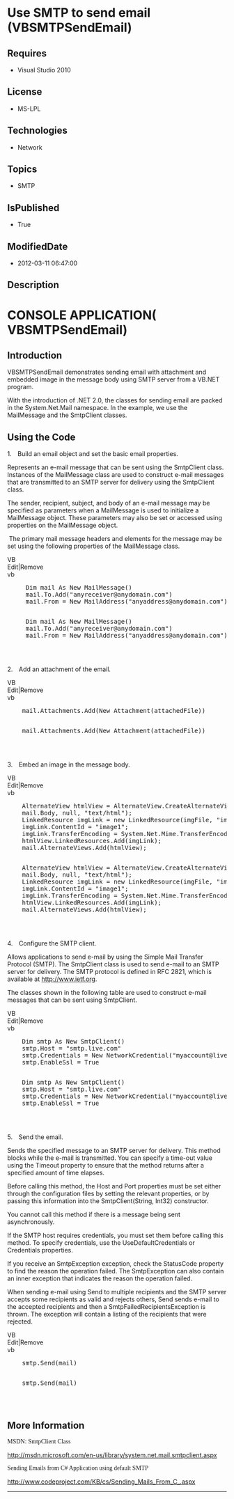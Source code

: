 # Use SMTP to send email (VBSMTPSendEmail)
## Requires
* Visual Studio 2010
## License
* MS-LPL
## Technologies
* Network
## Topics
* SMTP
## IsPublished
* True
## ModifiedDate
* 2012-03-11 06:47:00
## Description

<h1>CONSOLE <span class="GramE">APPLICATION(</span> <span class="SpellE">VBSMTPSendEmail</span>)</h1>
<h2>Introduction</h2>
<p class="MsoNormal"><span class="SpellE">VBSMTPSendEmail</span> demonstrates sending email with attachment and embedded image in the message body using SMTP server from a VB.NET program.</p>
<p class="MsoNormal">With the introduction of .NET 2.0, the classes for sending email are packed in the
<span class="SpellE">System.Net.Mail</span> namespace. In the example, we use the
<span class="SpellE">MailMessage</span> and the <span class="SpellE">SmtpClient</span> classes.</p>
<h2>Using the Code</h2>
<p class="MsoListParagraphCxSpFirst" style=""><span style=""><span style="">1.<span style="font:7.0pt &quot;Times New Roman&quot;">&nbsp;&nbsp;&nbsp;&nbsp;&nbsp;
</span></span></span>Build an email object and set the basic email properties.<span style="">
</span></p>
<p class="MsoListParagraphCxSpMiddle"><span class="GramE"><span style="">Represents an e-mail message that can be sent using the
<span class="SpellE">SmtpClient</span> class.</span></span><span style=""> Instances of the
<span class="SpellE">MailMessage</span> class are used to construct e-mail messages that are transmitted to an SMTP server for delivery using the
<span class="SpellE">SmtpClient</span> class. </span></p>
<p class="MsoListParagraphCxSpMiddle"><span style="">The sender, recipient, subject, and body of an e-mail message may be specified as parameters when a
<span class="SpellE">MailMessage</span> is used to initialize a <span class="SpellE">
MailMessage</span> object. These parameters may also be set or accessed using properties on the
<span class="SpellE">MailMessage</span> object. </span></p>
<p class="MsoListParagraphCxSpLast"><span style=""><span style="">&nbsp;</span>The primary mail message headers and elements for the message may be set using the following properties of the
<span class="SpellE">MailMessage</span> class. </span></p>
<div class="scriptcode">
<div class="pluginEditHolder" pluginCommand="mceScriptCode">
<div class="title"><span>VB</span></div>
<div class="pluginLinkHolder"><span class="pluginEditHolderLink">Edit</span>|<span class="pluginRemoveHolderLink">Remove</span>
</div>
<span class="hidden">vb</span>
<pre class="hidden">
     Dim mail As New MailMessage()
     mail.To.Add(&quot;anyreceiver@anydomain.com&quot;)
     mail.From = New MailAddress(&quot;anyaddress@anydomain.com&quot;)

</pre>
<pre id="codePreview" class="vb">
     Dim mail As New MailMessage()
     mail.To.Add(&quot;anyreceiver@anydomain.com&quot;)
     mail.From = New MailAddress(&quot;anyaddress@anydomain.com&quot;)

</pre>
</div>
</div>
<div class="endscriptcode">&nbsp;</div>
<p class="MsoListParagraph" style=""><span style=""><span style="">2.<span style="font:7.0pt &quot;Times New Roman&quot;">&nbsp;&nbsp;&nbsp;&nbsp;&nbsp;
</span></span></span>Add an attachment of the email.<span style=""> </span></p>
<div class="scriptcode">
<div class="pluginEditHolder" pluginCommand="mceScriptCode">
<div class="title"><span>VB</span></div>
<div class="pluginLinkHolder"><span class="pluginEditHolderLink">Edit</span>|<span class="pluginRemoveHolderLink">Remove</span>
</div>
<span class="hidden">vb</span>
<pre class="hidden">
    mail.Attachments.Add(New Attachment(attachedFile))

</pre>
<pre id="codePreview" class="vb">
    mail.Attachments.Add(New Attachment(attachedFile))

</pre>
</div>
</div>
<div class="endscriptcode">&nbsp;</div>
<p class="MsoNormal"><span style=""></span></p>
<p class="MsoListParagraph" style=""><span style=""><span style="">3.<span style="font:7.0pt &quot;Times New Roman&quot;">&nbsp;&nbsp;&nbsp;&nbsp;&nbsp;
</span></span></span>Embed an image in the message body.<span style=""> </span></p>
<div class="scriptcode">
<div class="pluginEditHolder" pluginCommand="mceScriptCode">
<div class="title"><span>VB</span></div>
<div class="pluginLinkHolder"><span class="pluginEditHolderLink">Edit</span>|<span class="pluginRemoveHolderLink">Remove</span>
</div>
<span class="hidden">vb</span>
<pre class="hidden">
    AlternateView htmlView = AlternateView.CreateAlternateViewFromString(
    mail.Body, null, &quot;text/html&quot;);
    LinkedResource imgLink = new LinkedResource(imgFile, &quot;image/jpg&quot;);
    imgLink.ContentId = &quot;image1&quot;;
    imgLink.TransferEncoding = System.Net.Mime.TransferEncoding.Base64;
    htmlView.LinkedResources.Add(imgLink);
    mail.AlternateViews.Add(htmlView);


</pre>
<pre id="codePreview" class="vb">
    AlternateView htmlView = AlternateView.CreateAlternateViewFromString(
    mail.Body, null, &quot;text/html&quot;);
    LinkedResource imgLink = new LinkedResource(imgFile, &quot;image/jpg&quot;);
    imgLink.ContentId = &quot;image1&quot;;
    imgLink.TransferEncoding = System.Net.Mime.TransferEncoding.Base64;
    htmlView.LinkedResources.Add(imgLink);
    mail.AlternateViews.Add(htmlView);


</pre>
</div>
</div>
<div class="endscriptcode">&nbsp;</div>
<p class="MsoListParagraphCxSpFirst" style=""><span style=""><span style="">4.<span style="font:7.0pt &quot;Times New Roman&quot;">&nbsp;&nbsp;&nbsp;&nbsp;&nbsp;
</span></span></span>Configure the SMTP client.<span style=""> </span></p>
<p class="MsoListParagraphCxSpMiddle"><span class="GramE"><span style="">Allows applications to send e-mail by using the Simple Mail Transfer Protocol (SMTP).</span></span><span style=""> The
<span class="SpellE">SmtpClient</span> class is used to send e-mail to an SMTP server for delivery. The SMTP protocol is defined in RFC 2821, which is available at
<a href="http://www.ietf.org/">http://www.ietf.org</a>. </span></p>
<p class="MsoListParagraphCxSpLast"><span style="">The classes shown in the following table are used to construct e-mail messages that can be sent using
<span class="SpellE">SmtpClient</span>. </span></p>
<div class="scriptcode">
<div class="pluginEditHolder" pluginCommand="mceScriptCode">
<div class="title"><span>VB</span></div>
<div class="pluginLinkHolder"><span class="pluginEditHolderLink">Edit</span>|<span class="pluginRemoveHolderLink">Remove</span>
</div>
<span class="hidden">vb</span>
<pre class="hidden">
    Dim smtp As New SmtpClient()
    smtp.Host = &quot;smtp.live.com&quot;
    smtp.Credentials = New NetworkCredential(&quot;myaccount@live.com&quot;, &quot;mypassword&quot;)
    smtp.EnableSsl = True

</pre>
<pre id="codePreview" class="vb">
    Dim smtp As New SmtpClient()
    smtp.Host = &quot;smtp.live.com&quot;
    smtp.Credentials = New NetworkCredential(&quot;myaccount@live.com&quot;, &quot;mypassword&quot;)
    smtp.EnableSsl = True

</pre>
</div>
</div>
<div class="endscriptcode">&nbsp;</div>
<p class="MsoListParagraphCxSpFirst" style=""><span style=""><span style="">5.<span style="font:7.0pt &quot;Times New Roman&quot;">&nbsp;&nbsp;&nbsp;&nbsp;&nbsp;
</span></span></span>Send the email.<span style=""> </span></p>
<p class="MsoListParagraphCxSpMiddle"><span class="GramE"><span style="">Sends the specified message to an SMTP server for delivery.</span></span><span style=""> This method blocks while the e-mail is transmitted. You can specify a time-out value using
 the Timeout property to ensure that the method returns after a specified amount of time elapses.
</span></p>
<p class="MsoListParagraphCxSpMiddle"><span style="">Before calling this method, the Host and Port properties must be set either through the configuration files by setting the relevant properties, or by passing this information into the
<span class="SpellE"><span class="GramE">SmtpClient</span></span><span class="GramE">(</span>String, Int32) constructor.
</span></p>
<p class="MsoListParagraphCxSpMiddle"><span style="">You cannot call this method if there is a message being sent asynchronously.
</span></p>
<p class="MsoListParagraphCxSpMiddle"><span style="">If the SMTP host requires credentials, you must set them before calling this method. To specify credentials, use the
<span class="SpellE">UseDefaultCredentials</span> or Credentials properties. </span>
</p>
<p class="MsoListParagraphCxSpMiddle"><span style="">If you receive <span class="GramE">
an</span> <span class="SpellE">SmtpException</span> exception, check the <span class="SpellE">
StatusCode</span> property to find the reason the operation failed. The <span class="SpellE">
SmtpException</span> can also contain an inner exception that indicates the reason the operation failed.
</span></p>
<p class="MsoListParagraphCxSpLast"><span style="">When sending e-mail using Send to multiple recipients and the SMTP server accepts some recipients as valid and rejects others, Send sends e-mail to the accepted recipients and then a
<span class="SpellE">SmtpFailedRecipientsException</span> is thrown. The exception will contain a listing of the recipients that were rejected.
</span></p>
<div class="scriptcode">
<div class="pluginEditHolder" pluginCommand="mceScriptCode">
<div class="title"><span>VB</span></div>
<div class="pluginLinkHolder"><span class="pluginEditHolderLink">Edit</span>|<span class="pluginRemoveHolderLink">Remove</span>
</div>
<span class="hidden">vb</span>
<pre class="hidden">
    smtp.Send(mail)

</pre>
<pre id="codePreview" class="vb">
    smtp.Send(mail)

</pre>
</div>
</div>
<div class="endscriptcode">&nbsp;</div>
<h2>More Information</h2>
<p class="MsoNormal"><span style="font-family:������">MSDN: SmtpClient Class </span>
</p>
<p class="MsoNormal"><span style=""><a href="http://msdn.microsoft.com/en-us/library/system.net.mail.smtpclient.aspx">http://msdn.microsoft.com/en-us/library/system.net.mail.smtpclient.aspx</a>
</span></p>
<p class="MsoNormal"><span style="font-family:������">Sending Emails from C# Application using default SMTP
</span></p>
<p class="MsoNormal"><span style=""><a href="http://www.codeproject.com/KB/cs/Sending_Mails_From_C_.aspx">http://www.codeproject.com/KB/cs/Sending_Mails_From_C_.aspx</a></span><span style="font-family:������">
</span></p>
<hr>
<div><a href="http://go.microsoft.com/?linkid=9759640" style="margin-top:3px"><img alt="" src="http://bit.ly/onecodelogo">
</a></div>
